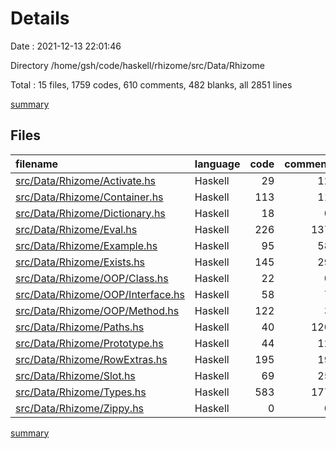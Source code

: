 # Details

Date : 2021-12-13 22:01:46

Directory /home/gsh/code/haskell/rhizome/src/Data/Rhizome

Total : 15 files,  1759 codes, 610 comments, 482 blanks, all 2851 lines

[summary](results.md)

## Files
| filename | language | code | comment | blank | total |
| :--- | :--- | ---: | ---: | ---: | ---: |
| [src/Data/Rhizome/Activate.hs](/src/Data/Rhizome/Activate.hs) | Haskell | 29 | 12 | 9 | 50 |
| [src/Data/Rhizome/Container.hs](/src/Data/Rhizome/Container.hs) | Haskell | 113 | 11 | 16 | 140 |
| [src/Data/Rhizome/Dictionary.hs](/src/Data/Rhizome/Dictionary.hs) | Haskell | 18 | 0 | 5 | 23 |
| [src/Data/Rhizome/Eval.hs](/src/Data/Rhizome/Eval.hs) | Haskell | 226 | 137 | 45 | 408 |
| [src/Data/Rhizome/Example.hs](/src/Data/Rhizome/Example.hs) | Haskell | 95 | 58 | 55 | 208 |
| [src/Data/Rhizome/Exists.hs](/src/Data/Rhizome/Exists.hs) | Haskell | 145 | 29 | 42 | 216 |
| [src/Data/Rhizome/OOP/Class.hs](/src/Data/Rhizome/OOP/Class.hs) | Haskell | 22 | 0 | 7 | 29 |
| [src/Data/Rhizome/OOP/Interface.hs](/src/Data/Rhizome/OOP/Interface.hs) | Haskell | 58 | 7 | 10 | 75 |
| [src/Data/Rhizome/OOP/Method.hs](/src/Data/Rhizome/OOP/Method.hs) | Haskell | 122 | 3 | 28 | 153 |
| [src/Data/Rhizome/Paths.hs](/src/Data/Rhizome/Paths.hs) | Haskell | 40 | 120 | 7 | 167 |
| [src/Data/Rhizome/Prototype.hs](/src/Data/Rhizome/Prototype.hs) | Haskell | 44 | 12 | 13 | 69 |
| [src/Data/Rhizome/RowExtras.hs](/src/Data/Rhizome/RowExtras.hs) | Haskell | 195 | 19 | 41 | 255 |
| [src/Data/Rhizome/Slot.hs](/src/Data/Rhizome/Slot.hs) | Haskell | 69 | 25 | 26 | 120 |
| [src/Data/Rhizome/Types.hs](/src/Data/Rhizome/Types.hs) | Haskell | 583 | 177 | 177 | 937 |
| [src/Data/Rhizome/Zippy.hs](/src/Data/Rhizome/Zippy.hs) | Haskell | 0 | 0 | 1 | 1 |

[summary](results.md)